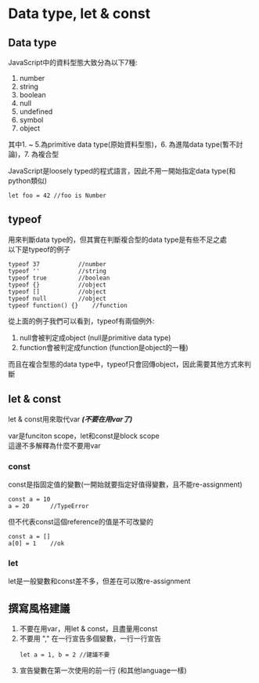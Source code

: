 # Data type, let & const

## Data type
JavaScript中的資料型態大致分為以下7種:
1. number  
2. string  
3. boolean  
4. null  
5. undefined
6. symbol
7. object

其中1. ~ 5.為primitive data type(原始資料型態)，6. 為進階data type(暫不討論)，7. 為複合型  

JavaScript是loosely typed的程式語言，因此不用一開始指定data type(和python類似)
```
let foo = 42 //foo is Number
```

## typeof
用來判斷data type的，但其實在判斷複合型的data type是有些不足之處  
以下是typeof的例子
```
typeof 37   		//number
typeof ''   		//string
typeof true 		//boolean
typeof {}   		//object
typeof []   		//object
typeof null 		//object
typeof function() {}    //function
```
從上面的例子我們可以看到，typeof有兩個例外:  
1. null會被判定成object (null是primitive data type)   
2. function會被判定成function (function是object的一種)

而且在複合型態的data type中，typeof只會回傳object，因此需要其他方式來判斷

## let & const
let & const用來取代var ***(不要在用var了)***

var是funciton scope，let和const是block scope  
這邊不多解釋為什麼不要用var

### const
const是指固定值的變數(一開始就要指定好值得變數，且不能re-assignment)
```
const a = 10
a = 20		//TypeError
```
但不代表const這個reference的值是不可改變的
```
const a = []
a[0] = 1	//ok
```

### let
let是一般變數和const差不多，但差在可以敗re-assignment

## 撰寫風格建議
1. 不要在用var，用let & const，且盡量用const  
2. 不要用 "," 在一行宣告多個變數，一行一行宣告  
   ```
   let a = 1, b = 2	//建議不要
   ```
3. 宣告變數在第一次使用的前一行 (和其他language一樣)
